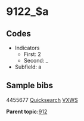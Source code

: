 # 9122\_$a

## Codes

-   Indicators
    -   First: 2
    -   Second: \_
-   Subfield: a

## Sample bibs

4455677 [Quicksearch](https://search.library.yale.edu/catalog/4455677) [VXWS](http://prodorbis.library.yale.edu:7014/vxws/GetHoldingsService?bibId=4455677)

**Parent topic:**[912](../../tags/912/912.md)


